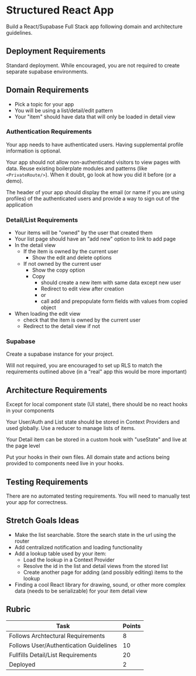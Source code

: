 # Structured React App

Build a React/Supabase Full Stack app following domain and architecture guidelines.

## Deployment Requirements

Standard deployment. While encouraged, you are not required to create separate supabase environments.

## Domain Requirements

- Pick a topic for your app
- You will be using a list/detail/edit pattern
- Your "item" should have data that will only be loaded in detail view

### Authentication Requirements

Your app needs to have authenticated users. Having supplemental profile information is optional.

Your app should not allow non-authenticated visitors to view pages with data. Reuse existing boilerplate modules and patterns (like `<PrivateRoute/>`). When it doubt, go look at how you did it before (or a demo).

The header of your app should display the email (or name if you are using profiles) of the authenticated users and provide a way to sign out of the application

### Detail/List Requirements

- Your items will be "owned" by the user that created them
- Your list page should have an "add new" option to link to add page
- In the detail view
    - If the item is owned by the current user
        - Show the edit and delete options
    - If not owned by the current user
        - Show the copy option
        - Copy
            - should create a new item with same data except new user
            - Redirect to edit view after creation
            - or
            - call add and prepopulate form fields with values from copied object
- When loading the edit view
    - check that the item is owned by the current user
    - Redirect to the detail view if not

### Supabase

Create a supabase instance for your project.

Will not required, you are encouraged to set up RLS to match the requirements outlined above (in a "real" app this would be more important)

## Architecture Requirements

Except for local component state (UI state), there should be no react hooks in your components

Your User/Auth and List state should be stored in Context Providers and used globally. Use a reducer to manage lists of items.

Your Detail item can be stored in a custom hook with "useState" and live at the page level

Put your hooks in their own files. All domain state and actions being provided to components need live in your hooks.

## Testing Requirements

There are no automated testing requirements. You will need to manually test your app for correctness.

## Stretch Goals Ideas

- Make the list searchable. Store the search state in the url using the router
- Add centralized notification and loading functionality
- Add a lookup table used by your item:
    - Load the lookup in a Context Provider
    - Resolve the id in the list and detail views from the stored list
    - Create another page for adding (and possibly editing) items to the lookup
- Finding a cool React library for drawing, sound, or other more complex data (needs to be serializable) for your item detail view

## Rubric

| Task                                                                  | Points |
| --------------------------------------------------------------------- | ------ |
| Follows Archtectural Requirements                                     | 8      |
| Follows User/Authentication Guidelines                                | 10     |
| Fullfills Detail/List Requirements                                    | 20     |
| Deployed                                                              | 2      |


